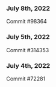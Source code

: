 ### July 8th, 2022

Commit #98364

### July 5th, 2022

Commit #314353


### July 4th, 2022

Commit #72281
